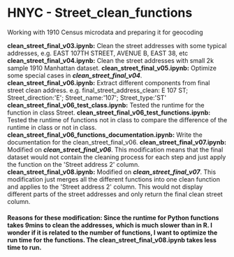 # HNYC - Street_clean_functions

Working with 1910 Census microdata and preparing it for geocoding

**clean_street_final_v03.ipynb:** Clean the street addresses with some typical addresses, e.g. EAST 107TH STREET, AVENUE B, EAST 38, etc
**clean_street_final_v04.ipynb:** Clean the street addresses with small 2k sample 1910 Manhattan dataset.
**clean_street_final_v05.ipynb:** Optimize some special cases in ***clean_street_final_v04***.  
**clean_street_final_v06.ipynb:** Extract different components from final street clean address. e.g. final_street_address_clean: E 107 ST; Street_direction:'E'; Street_name:'107'; Street_type:'ST'  
**clean_street_final_v06_test_class.ipynb:** Tested the runtime for the function in class Street.
**clean_street_final_v06_test_functions.ipynb:** Tested the runtime of functions not in class to compare the difference of the runtime in class or not in class.
**clean_street_final_v06_functions_documentation.ipynb:** Write the documentation for the clean_street_final_v06.
**clean_street_final_v07.ipynb:** Modified on ***clean_street_final_v06***. This modification means that the final dataset would not contain the cleaning process for each step and just apply the function on the 'Street address 2' column.  
**clean_street_final_v08.ipynb:** Modified on ***clean_street_final_v07***. This modification just merges all the different functions into one clean function and applies to the 'Street address 2' column. This would not display different parts of the street addresses and only return the final clean street column.

#### Reasons for these modification: Since the runtime for Python functions takes 9mins to clean the addresses, which is much slower than in R. I wonder if it is related to the number of functions, I want to optimize the run time for the functions. The clean_street_final_v08.ipynb takes less time to run.